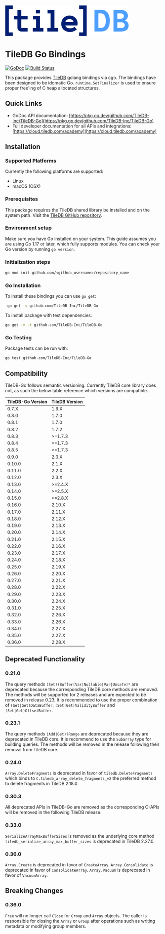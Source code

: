<a href="https://tiledb.com"><img src="https://github.com/TileDB-Inc/TileDB/raw/main/doc/source/_static/tiledb-logo_color_no_margin_@4x.png" alt="TileDB logo" width="400"></a>

# TileDB Go Bindings

[![GoDoc](https://godoc.org/github.com/TileDB-Inc/TileDB-Go?status.svg)](http://godoc.org/github.com/TileDB-Inc/TileDB-Go)
[![Build Status](https://dev.azure.com/TileDB-Inc/CI/_apis/build/status/TileDB-Inc.TileDB-Go?branchName=refs%2Fpull%2F123%2Fmerge)](https://dev.azure.com/TileDB-Inc/CI/_build/latest?definitionId=25&branchName=refs%2Fpull%2F123%2Fmerge)

This package provides [TileDB](https://github.com/TileDB-Inc/TileDB) golang bindings via cgo. The bindings have been
designed to be idomatic Go. `runtime.SetFinalizer` is used to ensure proper
free'ing of C heap allocated structures.

## Quick Links

- GoDoc API documentation: [https://pkg.go.dev/github.com/TileDB-Inc/TileDB-Go](https://pkg.go.dev/github.com/TileDB-Inc/TileDB-Go)
- Full developer documentation for all APIs and integrations: [https://cloud.tiledb.com/academy](https://cloud.tiledb.com/academy)

## Installation

### Supported Platforms

Currently the following platforms are supported:

-   Linux
-   macOS (OSX)

### Prerequisites
This package requires the TileDB shared library be installed and on the system path. Visit the [TileDB GitHub repository](https://github.com/TileDB-Inc/TileDB/blob/main/BUILDING_FROM_SOURCE.md).

### Environment setup

Make sure you have Go installed on your system. This guide assumes you are using Go 1.17 or later, which fully supports
modules. You can check your Go version by running `go version`.

### Initialization steps

```bash
go mod init github.com/<github_username>/repository_name
```


### Go Installation

To install these bindings you can use `go get`:

```bash
 go get -v github.com/TileDB-Inc/TileDB-Go
```

To install package with test dependencies:

```bash
go get -v -t github.com/TileDB-Inc/TileDB-Go
```

### Go Testing

Package tests can be run with:

```bash
go test github.com/TileDB-Inc/TileDB-Go
```

## Compatibility

TileDB-Go follows semantic versioning. Currently TileDB core library does not,
as such the below table reference which versions are compatible.

| TileDB-Go Version | TileDB Version |
| ----------------- | -------------- |
| 0.7.X             | 1.6.X          |
| 0.8.0             | 1.7.0          |
| 0.8.1             | 1.7.0          |
| 0.8.2             | 1.7.2          |
| 0.8.3             | >=1.7.3        |
| 0.8.4             | >=1.7.3        |
| 0.8.5             | >=1.7.3        |
| 0.9.0             | 2.0.X          |
| 0.10.0            | 2.1.X          |
| 0.11.0            | 2.2.X          |
| 0.12.0            | 2.3.X          |
| 0.13.0            | >=2.4.X        |
| 0.14.0            | >=2.5.X        |
| 0.15.0            | >=2.8.X        |
| 0.16.0            | 2.10.X         |
| 0.17.0            | 2.11.X         |
| 0.18.0            | 2.12.X         |
| 0.19.0            | 2.13.X         |
| 0.20.0            | 2.14.X         |
| 0.21.0            | 2.15.X         |
| 0.22.0            | 2.16.X         |
| 0.23.0            | 2.17.X         |
| 0.24.0            | 2.18.X         |
| 0.25.0            | 2.19.X         |
| 0.26.0            | 2.20.X         |
| 0.27.0            | 2.21.X         |
| 0.28.0            | 2.22.X         |
| 0.29.0            | 2.23.X         |
| 0.30.0            | 2.24.X         |
| 0.31.0            | 2.25.X         |
| 0.32.0            | 2.26.X         |
| 0.33.0            | 2.26.X         |
| 0.34.0            | 2.27.X         |
| 0.35.0            | 2.27.X         |
| 0.36.0            | 2.28.X         |


## Deprecated Functionality

### 0.21.0

The query methods `(Set)?Buffer(Var|Nullable|Var|Unsafe)*` are deprecated because the corresponding
TileDB core methods are removed. The methods will be supported for 2 releases and are expected to be
removed in release 0.23. It is recommended to use the proper combination of
`(Set|Get)DataBuffer`, `(Set|Get)ValidityBuffer` and `(Set|Get)OffsetBuffer`.

### 0.23.1

The query methods `(Add|Get)?Range` are deprecated because they are deprecated in TileDB core.
It is recommend to use the `Subarray` type for building queries.
The methods will be removed in the release following their removal from TileDB core.

### 0.24.0

`Array.DeleteFragments` is deprecated in favor of `tiledb.DeleteFragments` which binds to
`C.tiledb_array_delete_fragments_v2` the preferred method to delete fragments in TileDB 2.18.0.

### 0.30.3

All deprecated APIs in TileDB-Go are removed as the corresponding C-APIs will be removed in
the following TileDB release.

### 0.33.0

`SerializeArrayMaxBufferSizes` is removed as the underlying core method `tiledb_serialize_array_max_buffer_sizes` is deprecated in
TileDB 2.27.0.

### 0.36.0

`Array.Create` is deprecated in favor of `CreateArray`.
`Array.Consolidate` is deprecated in favor of `ConsolidateArray`.
`Array.Vacuum` is deprecated in favor of `VacuumArray`.

## Breaking Changes

### 0.36.0

`Free` will no longer call `Close` for `Group` and `Array` objects.
The caller is responsible for closing the `Array` or `Group` after operations such as writing metadata or modifying group members.
